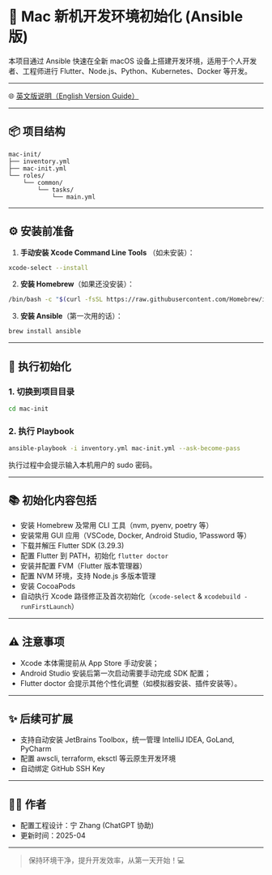 # 🚀 Mac 新机开发环境初始化 (Ansible 版)

本项目通过 Ansible 快速在全新 macOS 设备上搭建开发环境，适用于个人开发者、工程师进行 Flutter、Node.js、Python、Kubernetes、Docker 等开发。

---

🌐 [英文版说明（English Version Guide）](./README.md)

---

## 📦 项目结构

```
mac-init/
├── inventory.yml
├── mac-init.yml
└── roles/
    └── common/
        └── tasks/
            └── main.yml
```

---

## ⚙️ 安装前准备

1. **手动安装 Xcode Command Line Tools** （如未安装）：

```bash
xcode-select --install
```

2. **安装 Homebrew**（如果还没安装）：

```bash
/bin/bash -c "$(curl -fsSL https://raw.githubusercontent.com/Homebrew/install/HEAD/install.sh)"
```

3. **安装 Ansible**（第一次用的话）：

```bash
brew install ansible
```

---

## 🚀 执行初始化

### 1. 切换到项目目录

```bash
cd mac-init
```

### 2. 执行 Playbook

```bash
ansible-playbook -i inventory.yml mac-init.yml --ask-become-pass
```

执行过程中会提示输入本机用户的 sudo 密码。

---

## 📚 初始化内容包括

- 安装 Homebrew 及常用 CLI 工具（nvm, pyenv, poetry 等）
- 安装常用 GUI 应用（VSCode, Docker, Android Studio, 1Password 等）
- 下载并解压 Flutter SDK (3.29.3)
- 配置 Flutter 到 PATH，初始化 `flutter doctor`
- 安装并配置 FVM（Flutter 版本管理器）
- 配置 NVM 环境，支持 Node.js 多版本管理
- 安装 CocoaPods
- 自动执行 Xcode 路径修正及首次初始化（`xcode-select` & `xcodebuild -runFirstLaunch`）

---

## ⚠️ 注意事项

- Xcode 本体需提前从 App Store 手动安装；
- Android Studio 安装后第一次启动需要手动完成 SDK 配置；
- Flutter doctor 会提示其他个性化调整（如模拟器安装、插件安装等）。

---

## ✨ 后续可扩展

- 支持自动安装 JetBrains Toolbox，统一管理 IntelliJ IDEA, GoLand, PyCharm
- 配置 awscli, terraform, eksctl 等云原生开发环境
- 自动绑定 GitHub SSH Key

---

## 👨‍💻 作者
- 配置工程设计：宁 Zhang (ChatGPT 协助)
- 更新时间：2025-04

---

> 保持环境干净，提升开发效率，从第一天开始！💻

